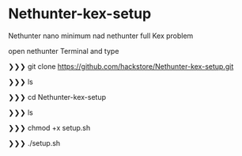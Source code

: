 # Nethunter-kex-setup


Nethunter nano minimum nad nethunter full Kex problem

open nethunter Terminal and type


❯❯❯ git clone https://github.com/hackstore/Nethunter-kex-setup.git

❯❯❯ ls

❯❯❯ cd Nethunter-kex-setup

❯❯❯ ls

❯❯❯ chmod +x setup.sh

❯❯❯ ./setup.sh
